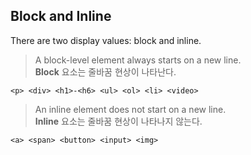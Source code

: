## Block and Inline

There are two display values: block and inline.

> A block-level element always starts on a new line.</br> **Block** 요소는 줄바꿈 현상이 나타난다.

`<p> <div> <h1>-<h6> <ul> <ol> <li> <video>`

> An inline element does not start on a new line.</br> **Inline** 요소는 줄바꿈 현상이 나타나지 않는다.

`<a> <span> <button> <input> <img>`
